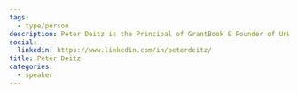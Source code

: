 ```yaml
---
tags:
  - type/person
description: Peter Deitz is the Principal of GrantBook & Founder of UnWrapIt. He has committed himself to 5 year cycles of social entrepreneurship.
social:
  linkedin: https://www.linkedin.com/in/peterdeitz/
title: Peter Deitz
categories:
  - speaker
---
```


